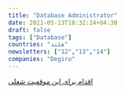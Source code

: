 ```yaml
---
title: "Database Administrator"
date: 2021-05-13T18:32:24+04:30
draft: false
tags: ["Database"]
countries: "هلند"
newsletters: ["12","13","14"]
companies: "Degiro"
---
```


[اقدام برای این موقعیت شغلی](https://degiro.homerun.co/database-administrator)